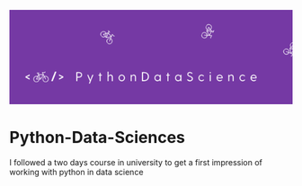 ![I am GitHub Readme Generator's creator](https://github.com/JolienTrog/Pythen-Data-Sciences/blob/565fd099ec8aeae28e6c7ed08c00cf660df7adb1/pydatasc.png)
# Python-Data-Sciences
I followed a two days course in university to get a first impression of working with python in data science
